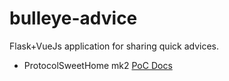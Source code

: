 # bulleye-advice
Flask+VueJs application for sharing quick advices. 

* ProtocolSweetHome mk2
  [PoC Docs](https://docs.google.com/document/d/1iXkfe5YKbC44To69fl-F7EuUU7k7QrjpN3tX3ZKzgNE/edit?usp=sharing)
